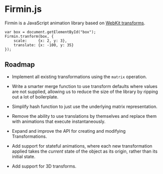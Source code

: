 Firmin.js
=========

Firmin is a JavaScript animation library based on [WebKit transforms][wkt].

    var box = document.getElementById("box");
    Firmin.tranform(box, {
        scale:     {x: 2, y: 3},
        translate: {x: -100, y: 35}
    });


Roadmap
-------

* Implement all existing transformations using the `matrix` operation.
* Write a smarter merge function to use transform defaults where values are not
  supplied, allowing us to reduce the size of the library by ripping out a lot
  of boilerplate.
* Simplify hash function to just use the underlying matrix representation.
* Remove the ability to use translations by themselves and replace them with
  animations that execute instantaneously.
* Expand and improve the API for creating and modifying Transformations.
* Add support for stateful animations, where each new transformation applied
  takes the _current_ state of the object as its origin, rather than its
  initial state.
* Add support for 3D transforms.

  [wkt]: http://webkit.org/blog/130/css-transforms/
